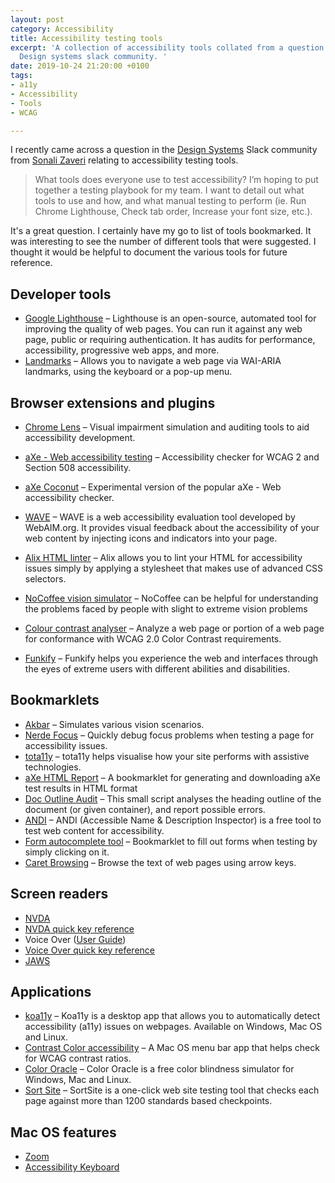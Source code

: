 ```yaml
---
layout: post
category: Accessibility
title: Accessibility testing tools
excerpt: 'A collection of accessibility tools collated from a question raised in the
  Design systems slack community. '
date: 2019-10-24 21:20:00 +0100
tags:
- a11y
- Accessibility
- Tools
- WCAG

---
```

I recently came across a question in the [Design Systems](https://design-systems.slack.com) Slack community from [Sonali Zaveri](http://www.sonalizaveri.com/) relating to accessibility testing tools.

> What tools does everyone use to test accessibility? I’m hoping to put together a testing playbook for my team. I want to detail out what tools to use and how, and what manual testing to perform (ie. Run Chrome Lighthouse, Check tab order, Increase your font size, etc.).

It's a great question. I certainly have my go to list of tools bookmarked. It was interesting to see the number of different tools that were suggested. I thought it would be helpful to document the various tools for future reference.

## Developer tools
- [Google Lighthouse](https://developers.google.com/web/tools/lighthouse) – Lighthouse is an open-source, automated tool for improving the quality of web pages. You can run it against any web page, public or requiring authentication. It has audits for performance, accessibility, progressive web apps, and more.
- [Landmarks](http://matatk.agrip.org.uk/landmarks/) – Allows you to navigate a web page via WAI-ARIA landmarks, using the keyboard or a pop-up menu.

## Browser extensions and plugins
- [Chrome Lens](https://chrome.google.com/webstore/detail/chromelens/idikgljglpfilbhaboonnpnnincjhjkd) – Visual impairment simulation and auditing tools to aid accessibility development.

- [aXe - Web accessibility testing](https://chrome.google.com/webstore/detail/axe-web-accessibility-tes/lhdoppojpmngadmnindnejefpokejbdd?hl=en-US) – Accessibility checker for WCAG 2 and Section 508 accessibility.
- [aXe Coconut](https://chrome.google.com/webstore/detail/axe-coconut-web-accessibi/iobddmbdndbbbfjopjdgadphaoihpojp?hl=en) – Experimental version of the popular aXe - Web accessibility checker.
- [WAVE](https://chrome.google.com/webstore/detail/wave-evaluation-tool/jbbplnpkjmmeebjpijfedlgcdilocofh) – WAVE is a web accessibility evaluation tool developed by WebAIM.org. It provides visual feedback about the accessibility of your web content by injecting icons and indicators into your page.
- [Alix HTML linter](https://chrome.google.com/webstore/detail/alix-for-chrome/aepmadgjacfjcneccddiccnkbpimobge?hl=en) – Alix allows you to lint your HTML for accessibility issues simply by applying a stylesheet that makes use of advanced CSS selectors.
- [NoCoffee vision simulator](https://chrome.google.com/webstore/detail/nocoffee/jjeeggmbnhckmgdhmgdckeigabjfbddl) – NoCoffee can be helpful for understanding the problems faced by people with slight to extreme vision problems
- [Colour contrast analyser](https://chrome.google.com/webstore/detail/color-contrast-analyzer/dagdlcijhfbmgkjokkjicnnfimlebcll) – Analyze a web page or portion of a web page for conformance with WCAG 2.0 Color Contrast requirements.
- [Funkify](https://www.funkify.org/simulators/?v=f003c44deab6) – Funkify helps you experience the web and interfaces through the eyes of extreme users with different abilities and disabilities.

## Bookmarklets
- [Akbar](https://howlowck.github.io/Akbar/) – Simulates various vision scenarios.
- [Nerde Focus](https://github.com/wizzyfx/nerdeFocus) – Quickly debug focus problems when testing a page for accessibility issues. 
- [tota11y](https://khan.github.io/tota11y/) – tota11y helps visualise how your site performs with assistive technologies.
- [aXe HTML Report](https://github.com/wizzyfx/aXe-HTML-Report) – A bookmarklet for generating and downloading aXe test results in HTML format
- [Doc Outline Audit](https://github.com/edenspiekermann/outline-audit) – This small script analyses the heading outline of the document (or given container), and report possible errors.
- [ANDI](https://www.ssa.gov/accessibility/andi/help/install.html) – ANDI (Accessible Name & Description Inspector) is a free tool to test web content for accessibility.
- [Form autocomplete tool](https://github.com/dsheiko/autofill) – Bookmarklet to fill out forms when testing by simply clicking on it.
- [Caret Browsing](https://chrome.google.com/webstore/detail/caret-browsing/fklpgenihifpccgiifchnihilipmbffg?hl=en) – Browse the text of web pages using arrow keys.

## Screen readers
- [NVDA](https://www.nvaccess.org/download/)
- [NVDA quick key reference](https://www.nvaccess.org/files/nvdaTracAttachments/455/keycommands%20with%20laptop%20keyboard%20layout.html)
- Voice Over ([User Guide](https://help.apple.com/voiceover/mac/10.15/))
- [Voice Over quick key reference](https://www.apple.com/voiceover/info/guide/_1131.html)
- [JAWS](https://www.freedomscientific.com/products/software/jaws/)

## Applications
- [koa11y](https://open-indy.github.io/Koa11y/) – Koa11y is a desktop app that allows you to automatically detect accessibility (a11y) issues on webpages. Available on Windows, Mac OS and Linux.
- [Contrast Color accessibility](https://apps.apple.com/gb/app/contrast-color-accessibility/id1254981365?mt=12) – A Mac OS menu bar app that helps check for WCAG contrast ratios. 
- [Color Oracle](https://colororacle.org/) – Color Oracle is a free color blindness simulator for Windows, Mac and Linux.
- [Sort Site](https://www.powermapper.com/products/sortsite/) – SortSite is a one-click web site testing tool that checks each page against more than 1200 standards based checkpoints.

## Mac OS features
- [Zoom](https://support.apple.com/en-gb/guide/mac-help/mh35715/mac)
- [Accessibility Keyboard](https://support.apple.com/en-gb/guide/mac-help/mchlc74c1c9f/mac)